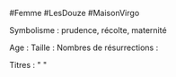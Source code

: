 #Femme #LesDouze #MaisonVirgo

Symbolisme : prudence, récolte, maternité

Age :
Taille :
Nombres de résurrections :

Titres : 
"
"

